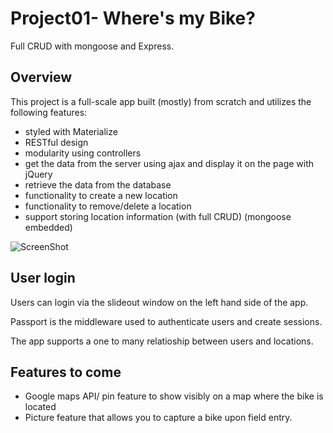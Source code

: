 # Project01- Where's my Bike?

Full CRUD  with mongoose and Express.



## Overview

This project is a full-scale app built (mostly) from scratch and utilizes the following features:

* styled with Materialize
* RESTful design
* modularity using controllers
* get the data from the server using ajax and display it on the page with jQuery
* retrieve the data from the database
* functionality to create a new location
* functionality to remove/delete a location
* support storing location information (with full CRUD) (mongoose embedded)


![ScreenShot](https://wireframe.cc/hv6RRh)



## User login

Users can login via the slideout window on the left hand side of the app.

Passport is the middleware used to authenticate users and create sessions.

The app supports a one to many relatioship between users and locations.


## Features to come

* Google maps API/ pin feature to show visibly on a map where the bike is located
* Picture feature that allows you to capture a bike upon field entry.
